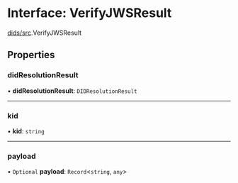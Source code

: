 # Interface: VerifyJWSResult

[dids/src](../modules/dids_src.md).VerifyJWSResult

## Properties

### didResolutionResult

• **didResolutionResult**: `DIDResolutionResult`

___

### kid

• **kid**: `string`

___

### payload

• `Optional` **payload**: `Record`<`string`, `any`\>
